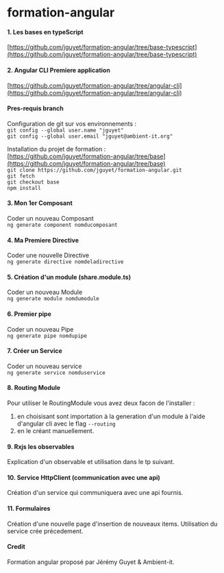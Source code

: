 # formation-angular

#### 1. Les bases en typeScript
[https://github.com/jguyet/formation-angular/tree/base-typescript](https://github.com/jguyet/formation-angular/tree/base-typescript)

#### 2. Angular CLI Premiere application
[https://github.com/jguyet/formation-angular/tree/angular-cli](https://github.com/jguyet/formation-angular/tree/angular-cli)

#### Pres-requis branch <base>

Configuration de git sur vos environnements :   
`git config --global user.name "jguyet"`  
`git config --global user.email "jguyet@ambient-it.org"`  

Installation du projet de formation :  
[https://github.com/jguyet/formation-angular/tree/base](https://github.com/jguyet/formation-angular/tree/base)  
`git clone https://github.com/jguyet/formation-angular.git`  
`git fetch`  
`git checkout base`  
`npm install`  

#### 3. Mon 1er Composant

Coder un nouveau Composant  
`ng generate component nomducomposant`  

#### 4. Ma Premiere Directive

Coder une nouvelle Directive  
`ng generate directive nomdeladirective`    

#### 5. Création d'un module (share.module.ts)

Coder un nouveau Module  
`ng generate module nomdumodule`  

#### 6. Premier pipe

Coder un nouveau Pipe  
`ng generate pipe nomdupipe`  

#### 7. Créer un Service

Coder un nouveau service  
`ng generate service nomduservice`  

#### 8. Routing Module

Pour utiliser le RoutingModule vous avez deux facon de l'installer :  
1. en choisisant sont importation à la generation d'un module à l'aide d'angular cli avec le flag `--routing`  
2. en le créant manuellement.  

#### 9. Rxjs les observables

Explication d'un observable et utilisation dans le tp suivant.

#### 10. Service HttpClient (communication avec une api)

Création d'un service qui communiquera avec une api fournis.

#### 11. Formulaires

Création d'une nouvelle page d'insertion de nouveaux items.
Utilisation du service crée précedement.

#### Credit 

Formation angular proposé par Jérémy Guyet & Ambient-it.